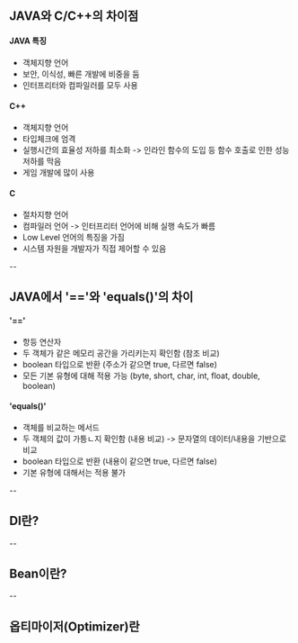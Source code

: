 ## JAVA와 C/C++의 차이점

#### JAVA 특징

- 객체지향 언어
- 보안, 이식성, 빠른 개발에 비중을 둠
- 인터프리터와 컴파일러를 모두 사용

#### C++

- 객체지향 언어
- 타입체크에 엄격
- 실행시간의 효율성 저하를 최소화 -> 인라인 함수의 도입 등 함수 호출로 인한 성능 저하를 막음
- 게임 개발에 많이 사용

#### C

- 절차지향 언어
- 컴파일러 언어 -> 인터프리터 언어에 비해 실행 속도가 빠름
- Low Level 언어의 특징을 가짐
- 시스템 자원을 개발자가 직접 제어할 수 있음

--

## JAVA에서 '=='와 'equals()'의 차이

#### '=='

- 항등 연산자
- 두 객체가 같은 메모리 공간을 가리키는지 확인함 (참조 비교)
- boolean 타입으로 반환 (주소가 같으면 true, 다르면 false)
- 모든 기본 유형에 대해 적용 가능 (byte, short, char, int, float, double, boolean)

#### 'equals()'

- 객체를 비교하는 메서드
- 두 객체의 값이 가틍ㄴ지 확인함 (내용 비교) -> 문자열의 데이터/내용을 기반으로 비교
- boolean 타입으로 반환 (내용이 같으면 true, 다르면 false)
- 기본 유형에 대해서는 적용 불가

--

## DI란?

--

## Bean이란?

--

## 옵티마이저(Optimizer)란
